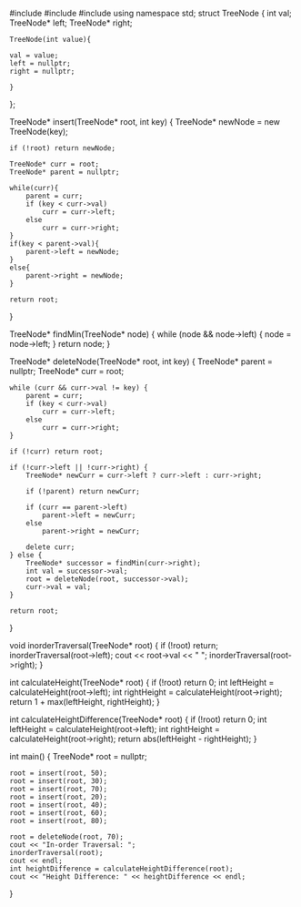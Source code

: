 #include <iostream>
#include <queue>
#include <cmath>
using namespace std;
struct TreeNode {
    int val;
    TreeNode* left;
    TreeNode* right;

    TreeNode(int value){ 

    val = value;
    left = nullptr;
    right = nullptr;
     
    }
};

TreeNode* insert(TreeNode* root, int key) {
    TreeNode* newNode = new TreeNode(key);

    if (!root) return newNode;

    TreeNode* curr = root;
    TreeNode* parent = nullptr;

    while(curr){
        parent = curr;
        if (key < curr->val)
            curr = curr->left;
        else
            curr = curr->right;
    }
    if(key < parent->val){
        parent->left = newNode;
    }
    else{
        parent->right = newNode;
    }

    return root;
}

TreeNode* findMin(TreeNode* node) {
    while (node && node->left) {
        node = node->left;
    }
    return node;
}

TreeNode* deleteNode(TreeNode* root, int key) {
    TreeNode* parent = nullptr;
    TreeNode* curr = root;

    while (curr && curr->val != key) {
        parent = curr;
        if (key < curr->val)
            curr = curr->left;
        else
            curr = curr->right;
    }

    if (!curr) return root;

    if (!curr->left || !curr->right) {
        TreeNode* newCurr = curr->left ? curr->left : curr->right;

        if (!parent) return newCurr;

        if (curr == parent->left)
            parent->left = newCurr;
        else
            parent->right = newCurr;

        delete curr;
    } else {
        TreeNode* successor = findMin(curr->right);
        int val = successor->val;
        root = deleteNode(root, successor->val);
        curr->val = val;
    }

    return root;
}

void inorderTraversal(TreeNode* root) {
    if (!root) return;
    inorderTraversal(root->left);
    cout << root->val << " ";
    inorderTraversal(root->right);
}

int calculateHeight(TreeNode* root) {
    if (!root) return 0;
    int leftHeight = calculateHeight(root->left);
    int rightHeight = calculateHeight(root->right);
    return 1 + max(leftHeight, rightHeight);
}

int calculateHeightDifference(TreeNode* root) {
    if (!root) return 0;
    int leftHeight = calculateHeight(root->left);
    int rightHeight = calculateHeight(root->right);
    return abs(leftHeight - rightHeight);
}

int main() {
    TreeNode* root = nullptr;

    root = insert(root, 50);
    root = insert(root, 30);
    root = insert(root, 70);
    root = insert(root, 20);
    root = insert(root, 40);
    root = insert(root, 60);
    root = insert(root, 80);

    root = deleteNode(root, 70);
    cout << "In-order Traversal: ";
    inorderTraversal(root);
    cout << endl;
    int heightDifference = calculateHeightDifference(root);
    cout << "Height Difference: " << heightDifference << endl;
}
